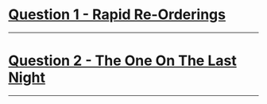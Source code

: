 # [Question 1 - Rapid Re-Orderings](https://www.codechef.com/LTIME102C/problems/RPDRDNG)
---
# [Question 2 - The One On The Last Night](https://www.codechef.com/FOUR21B/problems/S06E06)
---
